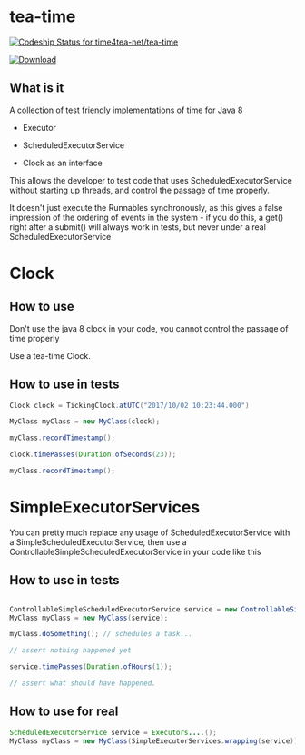 # tea-time

[ ![Codeship Status for time4tea-net/tea-time](https://app.codeship.com/projects/dddf5cb0-e3f8-0134-b021-7a2224107979/status?branch=master)](https://app.codeship.com/projects/206081)

[ ![Download](https://api.bintray.com/packages/time4tea/oss/tea-time/images/download.svg) ](https://bintray.com/time4tea/oss/tea-time/_latestVersion)
 
## What is it

A collection of test friendly implementations of time for Java 8

* Executor
* ScheduledExecutorService

* Clock as an interface

This allows the developer to test code that uses ScheduledExecutorService without starting up threads,
and control the passage of time properly.

It doesn't just execute the Runnables synchronously, as this gives a false impression
of the ordering of events in the system - if you do this, a get() right after a submit() will always
work in tests, but never under a real ScheduledExecutorService

# Clock

## How to use 

Don't use the java 8 clock in your code, you cannot control the passage of time properly

Use a tea-time Clock.

## How to use in tests

```java
Clock clock = TickingClock.atUTC("2017/10/02 10:23:44.000")

MyClass myClass = new MyClass(clock);

myClass.recordTimestamp();

clock.timePasses(Duration.ofSeconds(23));

myClass.recordTimestamp();

```


# SimpleExecutorServices

You can pretty much replace any usage of ScheduledExecutorService with a SimpleScheduledExecutorService,
then use a ControllableSimpleScheduledExecutorService in your code like this

## How to use in tests


```java

ControllableSimpleScheduledExecutorService service = new ControllableSimpleScheduledExecutorService();
MyClass myClass = new MyClass(service);

myClass.doSomething(); // schedules a task...

// assert nothing happened yet

service.timePasses(Duration.ofHours(1));

// assert what should have happened.

```

## How to use for real

```java
ScheduledExecutorService service = Executors....();
MyClass myClass = new MyClass(SimpleExecutorServices.wrapping(service));
```



